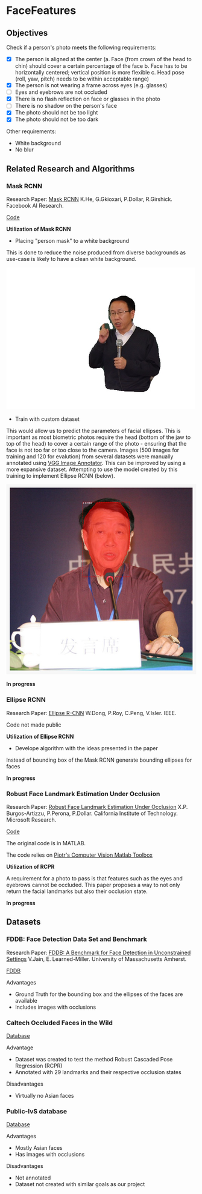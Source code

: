 # FaceFeatures

## Objectives 

Check if a person's photo meets the following requirements:
- [x] The person is aligned at the center 
    (a. Face (from crown of the head to chin) should cover a certain percentage of the face
    b. Face has to be horizontally centered; vertical position is more flexible
    c. Head pose (roll, yaw, pitch) needs to be within acceptable range)
- [x] The person is not wearing a frame across eyes (e.g. glasses)
- [ ] Eyes and eyebrows are not occluded 
- [x] There is no flash reflection on face or glasses in the photo 
- [ ] There is no shadow on the person's face
- [x] The photo should not be too light 
- [x] The photo should not be too dark

Other requirements:
- White background
- No blur

## Related Research and Algorithms

### Mask RCNN

Research Paper: [Mask RCNN](https://arxiv.org/pdf/1703.06870.pdf) K.He, G.Gkioxari, P.Dollar, R.Girshick. Facebook AI Research. 

[Code](https://github.com/matterport/Mask_RCNN)

**Utilization of Mask RCNN**

- Placing "person mask" to a white background

This is done to reduce the noise produced from diverse backgrounds as use-case is likely to have a clean white background.

![Image of Removed Background](/RemoveBackground/works1.jpg)

- Train with custom dataset

This would allow us to predict the parameters of facial ellipses. This is important as most biometric photos require the head (bottom of the jaw to top of the head) to cover a certain range of the photo - ensuring that the face is not too far or too close to the camera. Images (500 images for training and 120 for evalution) from several datasets were manually annotated using [VGG Image Annotator](https://www.robots.ox.ac.uk/~vgg/software/via/). This can be improved by using a more expansive dataset. Attempting to use the model created by this training to implement Ellipse RCNN (below). 

![Image of face mask](/MaskRCNN/face_mask.jpeg)

**In progress**


### Ellipse RCNN

Research Paper: [Ellipse R-CNN](https://arxiv.org/pdf/2001.11584.pdf) W.Dong, P.Roy, C.Peng, V.Isler. IEEE.

Code not made public


**Utilization of Ellipse RCNN**

- Develope algorithm with the ideas presented in the paper 

Instead of bounding box of the Mask RCNN generate bounding ellipses for faces

**In progress**


### Robust Face Landmark Estimation Under Occlusion

Research Paper: [Robust Face Landmark Estimation Under Occlusion](http://www.vision.caltech.edu/xpburgos/papers/ICCV13%20Burgos-Artizzu.pdf) X.P. Burgos-Artizzu, P.Perona, P.Dollar. California Institute of Technology. Microsoft Research. 

[Code](http://www.vision.caltech.edu/xpburgos/ICCV13/#code)

The original code is in MATLAB.

The code relies on [Piotr's Computer Vision Matlab Toolbox](http://pdollar.github.io/toolbox/)

**Utilization of RCPR**

A requirement for a photo to pass is that features such as the eyes and eyebrows cannot be occluded. This paper proposes a way to not only return the facial landmarks but also their occlusion state. 

**In progress**

## Datasets

### FDDB: Face Detection Data Set and Benchmark 

Research Paper: [FDDB: A Benchmark for Face Detection in Unconstrained Settings](http://vis-www.cs.umass.edu/fddb/fddb.pdf) V.Jain, E. Learned-Miller. University of Massachusetts Amherst. 

[FDDB](http://vis-www.cs.umass.edu/fddb/)

Advantages

- Ground Truth for the bounding box and the ellipses of the faces are available
- Includes images with occlusions

### Caltech Occluded Faces in the Wild

[Database](http://www.vision.caltech.edu/xpburgos/ICCV13/)

Advantage
- Dataset was created to test the method Robust Cascaded Pose Regression (RCPR)
- Annotated with 29 landmarks and their respective occlusion states

Disadvantages
- Virtually no Asian faces 


### Public-IvS database

[Database](http://www.cbsr.ia.ac.cn/users/xiangyuzhu/projects/LBL/main.htm)

Advantages
- Mostly Asian faces
- Has images with occlusions

Disadvantages
- Not annotated
- Dataset not created with similar goals as our project 



